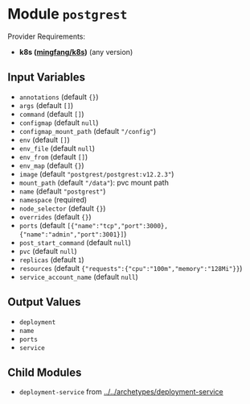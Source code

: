 
# Module `postgrest`

Provider Requirements:
* **k8s ([mingfang/k8s](https://registry.terraform.io/providers/mingfang/k8s/latest))** (any version)

## Input Variables
* `annotations` (default `{}`)
* `args` (default `[]`)
* `command` (default `[]`)
* `configmap` (default `null`)
* `configmap_mount_path` (default `"/config"`)
* `env` (default `[]`)
* `env_file` (default `null`)
* `env_from` (default `[]`)
* `env_map` (default `{}`)
* `image` (default `"postgrest/postgrest:v12.2.3"`)
* `mount_path` (default `"/data"`): pvc mount path
* `name` (default `"postgrest"`)
* `namespace` (required)
* `node_selector` (default `{}`)
* `overrides` (default `{}`)
* `ports` (default `[{"name":"tcp","port":3000},{"name":"admin","port":3001}]`)
* `post_start_command` (default `null`)
* `pvc` (default `null`)
* `replicas` (default `1`)
* `resources` (default `{"requests":{"cpu":"100m","memory":"128Mi"}}`)
* `service_account_name` (default `null`)

## Output Values
* `deployment`
* `name`
* `ports`
* `service`

## Child Modules
* `deployment-service` from [../../archetypes/deployment-service](../../archetypes/deployment-service)


